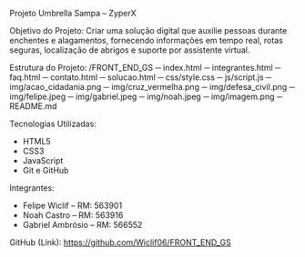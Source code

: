 Projeto Umbrella Sampa – ZyperX

Objetivo do Projeto:
Criar uma solução digital que auxilie pessoas durante enchentes e alagamentos, fornecendo informações em tempo real, rotas seguras, localização de abrigos e suporte por assistente virtual.


Estrutura do Projeto:
/FRONT_END_GS
─ index.html
─ integrantes.html
─ faq.html
─ contato.html
─ solucao.html
─ css/style.css
─ js/script.js
─ img/acao_cidadania.png
─ img/cruz_vermelha.png
─ img/defesa_civil.png
─ img/felipe.jpeg
─ img/gabriel.jpeg
─ img/noah.jpeg
─ img/imagem.png
─ README.md

Tecnologias Utilizadas:
- HTML5
- CSS3
- JavaScript
- Git e GitHub

Integrantes:
- Felipe Wiclif – RM: 563901  
- Noah Castro – RM: 563916  
- Gabriel Ambrósio – RM: 566552

GitHub (Link): https://github.com/Wiclif06/FRONT_END_GS